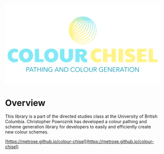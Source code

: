 [![Colour Chisel Logo](./meta/colour_chisel_logo.png?raw=true "One HTML Page Challenge")]()

# Overview
This library is a part of the directed studies class at the University of British Columbia. Christopher Powroznik has developed a colour pathing and scheme generation library for developers to easily and efficiently create new colour schemes. 

[https://metroxe.github.io/colour-chisel](https://metroxe.github.io/colour-chisel)
